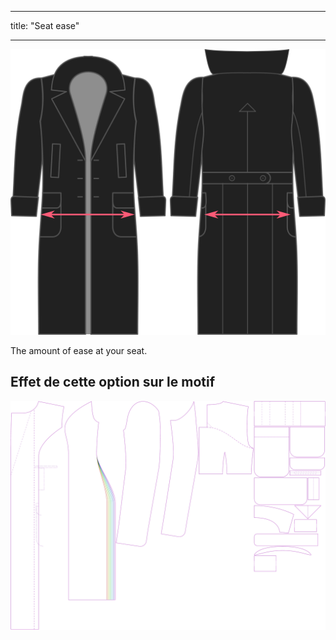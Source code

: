 - - -
title: "Seat ease"
- - -

![Seat ease](./seatease.svg)

The amount of ease at your seat.

## Effet de cette option sur le motif

![Cette image montre l'effet de cette option en superposant plusieurs variantes qui ont une valeur différente pour cette option](carlita_seatease_sample.svg "Effet de cette option sur le modèle")
